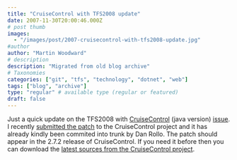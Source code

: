 ```yaml
---
title: "CruiseControl with TFS2008 update"
date: 2007-11-30T20:00:46.000Z
# post thumb
images:
  - "/images/post/2007-cruisecontrol-with-tfs2008-update.jpg"
#author
author: "Martin Woodward"
# description
description: "Migrated from old blog archive"
# Taxonomies
categories: ["git", "tfs", "technology", "dotnet", "web"]
tags: ["blog", "archive"]
type: "regular" # available type (regular or featured)
draft: false
---
```

Just a quick update on the TFS2008 with [CruiseControl](http://cruisecontrol.sourceforge.net/) (java version) [issue](http://connect.microsoft.com/VisualStudio/feedback/ViewFeedback.aspx?FeedbackID=312511).  I recently [submitted the patch](http://jira.public.thoughtworks.org/browse/CC-735) to the CruiseControl project and it has already kindly been commited into trunk by Dan Rollo.  The patch should appear in the 2.7.2 release of CruiseControl.  If you need it before then you can download the [latest sources from the CruiseControl project](http://cruisecontrol.sourceforge.net/svn.html).